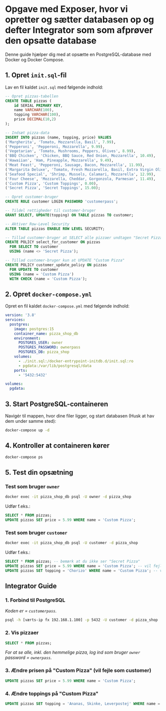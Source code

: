 # Opgave med Exposer, hvor vi opretter og sætter databasen op og defter Integrator som som afprøver den opsatte database

Denne guide hjælper dig med at opsætte en PostgreSQL-database med Docker og Docker Compose.

## 1. Opret `init.sql`-fil

Lav en fil kaldet `init.sql` med følgende indhold:

```sql
-- Opret pizzas-tabellen
CREATE TABLE pizzas (
    id SERIAL PRIMARY KEY,
    name VARCHAR(100),
    topping VARCHAR(100),
    price DECIMAL(10,2)
);

-- Indsæt pizza-data
INSERT INTO pizzas (name, topping, price) VALUES
('Margherita', 'Tomato, Mozzarella, Basil', 7.99),
('Pepperoni', 'Pepperoni, Mozzarella', 9.99),
('Vegetarian', 'Tomato, Mushrooms, Peppers, Olives', 8.99),
('BBQ Chicken', 'Chicken, BBQ Sauce, Red Onion, Mozzarella', 10.49),
('Hawaiian', 'Ham, Pineapple, Mozzarella', 9.49),
('Meat Feast', 'Pepperoni, Sausage, Bacon, Mozzarella', 11.99),
('Margarita Deluxe', 'Tomato, Fresh Mozzarella, Basil, Extra Virgin Olive Oil', 10.99),
('Seafood Special', 'Shrimp, Mussels, Calamari, Mozzarella', 12.99),
('Four Cheese', 'Mozzarella, Cheddar, Gorgonzola, Parmesan', 11.49),
('Custom Pizza', 'Custom Toppings', 0.00),
('Secret Pizza', 'Secret Toppings', 15.00);

-- Opret customer-bruger
CREATE ROLE customer LOGIN PASSWORD 'customerpass';

-- Tildel rettigheder til customer-bruger
GRANT SELECT, UPDATE(topping) ON TABLE pizzas TO customer;

-- Aktiver Row-Level Security
ALTER TABLE pizzas ENABLE ROW LEVEL SECURITY;

-- Tillad customer-bruger at SELECT alle pizzaer undtagen "Secret Pizza"
CREATE POLICY select_for_customer ON pizzas
  FOR SELECT TO customer
  USING (name <> 'Secret Pizza');

-- Tillad customer-bruger kun at UPDATE "Custom Pizza"
CREATE POLICY customer_update_policy ON pizzas
  FOR UPDATE TO customer
  USING (name = 'Custom Pizza')
  WITH CHECK (name = 'Custom Pizza');
```

## 2. Opret `docker-compose.yml`

Opret en fil kaldet `docker-compose.yml` med følgende indhold:

```yaml
version: '3.8'
services:
  postgres:
    image: postgres:15
    container_name: pizza_shop_db
    environment:
      POSTGRES_USER: owner
      POSTGRES_PASSWORD: ownerpass
      POSTGRES_DB: pizza_shop
    volumes:
      - ./init.sql:/docker-entrypoint-initdb.d/init.sql:ro
      - pgdata:/var/lib/postgresql/data
    ports:
      - '5432:5432'

volumes:
  pgdata:
```

## 3. Start PostgreSQL-containeren

Navigér til mappen, hvor dine filer ligger, og start databasen (Husk at hav dem under samme sted):

```bash
docker-compose up -d
```

## 4. Kontroller at containeren kører

```bash
docker-compose ps
```

## 5. Test din opsætning

### Test som bruger `owner`

```bash
docker exec -it pizza_shop_db psql -U owner -d pizza_shop
```

Udfør f.eks.:

```sql
SELECT * FROM pizzas;
UPDATE pizzas SET price = 5.99 WHERE name = 'Custom Pizza';
```

### Test som bruger `customer`

```bash
docker exec -it pizza_shop_db psql -U customer -d pizza_shop
```

Udfør f.eks.:

```sql
SELECT * FROM pizzas; -- bemærk at du ikke ser "Secret Pizza"
UPDATE pizzas SET price = 5.99 WHERE name = 'Custom Pizza'; -- vil fejle
UPDATE pizzas SET topping = 'Chorizo' WHERE name = 'Custom Pizza'; -- vil lykkes
```

## Integrator Guide

### 1. Forbind til PostgreSQL

_Koden er = `customerpass`._

```bash
psql -h [værts-ip fx 192.168.1.100] -p 5432 -U customer -d pizza_shop
```

### 2. Vis pizzaer

```sql
SELECT * FROM pizzas;
```

_For at se alle, inkl. den hemmelige pizza, log ind som bruger `owner` password = `ownerpass`._

### 3. Ændre prisen på "Custom Pizza" (vil fejle som customer)

```sql
UPDATE pizzas SET price = 5.99 WHERE name = 'Custom Pizza';
```

### 4. Ændre toppings på "Custom Pizza"

```sql
UPDATE pizzas SET topping = 'Ananas, Skinke, Leverpostej' WHERE name = 'Custom Pizza';
```


